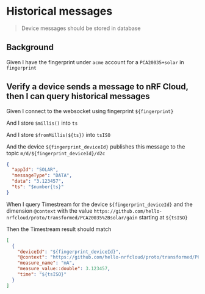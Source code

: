 # Historical messages

> Device messages should be stored in database

## Background

Given I have the fingerprint under `acme` account for a `PCA20035+solar` in
`fingerprint`

## Verify a device sends a message to nRF Cloud, then I can query historical messages

Given I connect to the websocket using fingerprint `${fingerprint}`

And I store `$millis()` into `ts`

And I store `$fromMillis(${ts})` into `tsISO`

And the device `${fingerprint_deviceId}` publishes this message to the topic
`m/d/${fingerprint_deviceId}/d2c`

```json
{
  "appId": "SOLAR",
  "messageType": "DATA",
  "data": "3.123457",
  "ts": "$number{ts}"
}
```

When I query Timestream for the device `${fingerprint_deviceId}` and the
dimension `@context` with the value
`https://github.com/hello-nrfcloud/proto/transformed/PCA20035%2Bsolar/gain`
starting at `${tsISO}`

Then the Timestream result should match

```json
[
  {
    "deviceId": "${fingerprint_deviceId}",
    "@context": "https://github.com/hello-nrfcloud/proto/transformed/PCA20035%2Bsolar/gain",
    "measure_name": "mA",
    "measure_value::double": 3.123457,
    "time": "${tsISO}"
  }
]
```
